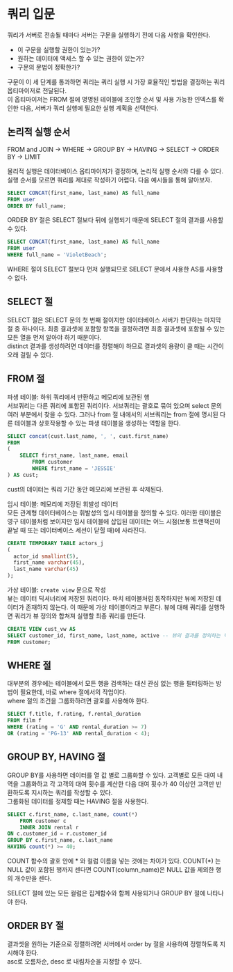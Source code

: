 # 쿼리 입문
쿼리가 서버로 전송될 때마다 서버는 구문을 실행하기 전에 다음 사항을 확인한다.  
- 이 구문을 실행할 권한이 있는가?  
- 원하는 데이터에 액세스 할 수 있는 권한이 있는가?  
- 구문의 문법이 정확한가?  
  
구문이 이 세 단계를 통과하면 쿼리는 쿼리 실행 시 가장 효율적인 방법을 결정하는 쿼리 옵티마이저로 전달된다.  
이 옵티마이저는 FROM 절에 명명된 테이블에 조인할 순서 및 사용 가능한 인덱스를 확인한 다음, 서버가 쿼리 실행에 필요한 실행 계획을 선택한다.  
  
## 논리적 실행 순서
FROM and JOIN -> WHERE -> GROUP BY -> HAVING -> SELECT -> ORDER BY -> LIMIT  
  
물리적 실행은 데이터베이스 옵티마이저가 결정하며, 논리적 실행 순서와 다를 수 있다.  
실행 순서를 모르면 쿼리를 제대로 작성하기 어렵다. 다음 예시들을 통해 알아보자.  
  
```SQL
SELECT CONCAT(first_name, last_name) AS full_name
FROM user
ORDER BY full_name;
```
ORDER BY 절은 SELECT 절보다 뒤에 실행되기 때문에 SELECT 절의 결과를 사용할 수 있다.  
  
```SQL
SELECT CONCAT(first_name, last_name) AS full_name
FROM user
WHERE full_name = 'VioletBeach';
```
WHERE 절이 SELECT 절보다 먼저 실행되므로 SELECT 문에서 사용한 AS를 사용할 수 없다. 
  
## SELECT 절
SELECT 절은 SELECT 문의 첫 번째 절이지만 데이터베이스 서버가 판단하는 마지막 절 중 하나이다. 최종 결과셋에 포함할 항목을 결정하려면 최종 결과셋에 포함될 수 있는 모든 열을 먼저 알아야 하기 때문이다.  
distinct 결과를 생성하려면 데이터를 정렬해야 하므로 결과셋의 용량이 클 때는 시간이 오래 걸릴 수 있다.  
  
## FROM 절
파생 테이블: 하위 쿼리에서 반환하고 메모리에 보관된 행  
서브쿼리는 다른 쿼리에 포함된 쿼리이다. 서브쿼리는 괄호로 묶여 있으며 select 문의 여러 부분에서 찾을 수 있다. 그러나 from 절 내에서의 서브쿼리는 from 절에 명시된 다른 테이블과 상호작용할 수 있는 파생 테이블을 생성하는 역할을 한다.
```sql
SELECT concat(cust.last_name, ', ', cust.first_name)
FROM
(
    SELECT first_name, last_name, email
        FROM customer
        WHERE first_name = 'JESSIE'
) AS cust;
```
cust의 데이터는 쿼리 기간 동안 메모리에 보관된 후 삭제된다.  
  
임시 테이블: 메모리에 저장된 휘발성 데이터  
모든 관계형 데이터베이스는 휘발성의 임시 테이블을 정의할 수 있다. 이러한 테이블은 영구 테이블처럼 보이지만 임시 테이블에 삽입된 데이터는 어느 시점(보통 트랜잭션이 끝날 때 또는 데이터베이스 세션이 닫힐 때)에 사라진다.  
```sql
CREATE TEMPORARY TABLE actors_j
(
  actor_id smallint(5),
  first_name varchar(45),
  last_name varchar(45)
);
```  
  
가상 테이블: `create view` 문으로 작성  
뷰는 데이터 딕셔너리에 저장된 쿼리이다. 마치 테이블처럼 동작하지만 뷰에 저장된 데이터가 존재하지 않는다. 이 때문에 가상 테이블이라고 부른다. 뷰에 대해 쿼리를 실행하면 쿼리가 뷰 정의와 합쳐져 실행할 최종 쿼리를 만든다.  
```sql
CREATE VIEW cust_vw AS
SELECT customer_id, first_name, last_name, active -- 뷰의 결과를 정의하는 핵심
FROM customer;
```
  
## WHERE 절
대부분의 경우에는 테이블에서 모든 행을 검색하는 대신 관심 없는 행을 필터링하는 방법이 필요한데, 바로 where 절에서의 작업이다.  
where 절의 조건을 그룹화하려면 괄호를 사용해야 한다.  
```sql
SELECT f.title, f.rating, f.rental_duration
FROM film f
WHERE (rating = 'G' AND rental_duration >= 7)
OR (rating = 'PG-13' AND rental_duration < 4);
```
  
## GROUP BY, HAVING 절 
GROUP BY를 사용하면 데이터를 열 값 별로 그룹화할 수 있다. 고객별로 모든 대여 내역을 그룹화하고 각 고객의 대여 횟수를 계산한 다음
대여 횟수가 40 이상인 고객만 반환하도록 지시하는 쿼리를 작성할 수 있다.  
그룹화된 데이터를 정제할 때는 HAVING 절을 사용한다.  
```sql
SELECT c.first_name, c.last_name, count(*)
    FROM customer c
    INNER JOIN rental r
ON c.customer_id = r.customer_id
GROUP BY c.first_name, c.last_name
HAVING count(*) >= 40;
```
COUNT 함수의 괄호 안에 * 와 컬럼 이름을 넣는 것에는 차이가 있다. COUNT(*) 는 NULL 값이 포함된 행까지 센다면 COUNT(column_name)은 NULL 값을
제외한 행의 개수만을 센다.  
  
SELECT 절에 있는 모든 컬럼은 집계함수와 함께 사용되거나 GROUP BY 절에 나타나야 한다.  
  
## ORDER BY 절
결과셋을 원하는 기준으로 정렬하려면 서버에서 order by 절을 사용하여 정렬하도록 지시해야 한다.  
asc로 오름차순, desc 로 내림차순을 지정할 수 있다.  